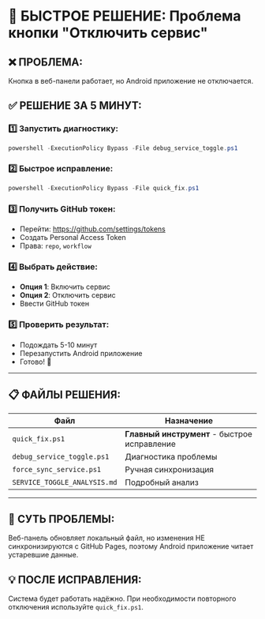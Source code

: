 # 🚀 БЫСТРОЕ РЕШЕНИЕ: Проблема кнопки "Отключить сервис"

## ❌ **ПРОБЛЕМА:**
Кнопка в веб-панели работает, но Android приложение не отключается.

## ✅ **РЕШЕНИЕ ЗА 5 МИНУТ:**

### **1️⃣ Запустить диагностику:**
```powershell
powershell -ExecutionPolicy Bypass -File debug_service_toggle.ps1
```

### **2️⃣ Быстрое исправление:**
```powershell
powershell -ExecutionPolicy Bypass -File quick_fix.ps1
```

### **3️⃣ Получить GitHub токен:**
- Перейти: https://github.com/settings/tokens
- Создать Personal Access Token
- Права: `repo`, `workflow`

### **4️⃣ Выбрать действие:**
- **Опция 1**: Включить сервис
- **Опция 2**: Отключить сервис  
- Ввести GitHub токен

### **5️⃣ Проверить результат:**
- Подождать 5-10 минут
- Перезапустить Android приложение
- Готово! 🎉

---

## 📋 **ФАЙЛЫ РЕШЕНИЯ:**

| Файл | Назначение |
|------|------------|
| `quick_fix.ps1` | **Главный инструмент** - быстрое исправление |
| `debug_service_toggle.ps1` | Диагностика проблемы |
| `force_sync_service.ps1` | Ручная синхронизация |
| `SERVICE_TOGGLE_ANALYSIS.md` | Подробный анализ |

---

## 🎯 **СУТЬ ПРОБЛЕМЫ:**
Веб-панель обновляет локальный файл, но изменения НЕ синхронизируются с GitHub Pages, поэтому Android приложение читает устаревшие данные.

## 💡 **ПОСЛЕ ИСПРАВЛЕНИЯ:**
Система будет работать надёжно. При необходимости повторного отключения используйте `quick_fix.ps1`. 